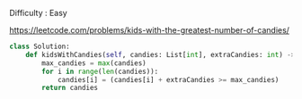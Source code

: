 Difficulty : Easy 

https://leetcode.com/problems/kids-with-the-greatest-number-of-candies/ 

```python
class Solution:
    def kidsWithCandies(self, candies: List[int], extraCandies: int) -> List[bool]:
        max_candies = max(candies)
        for i in range(len(candies)):
            candies[i] = (candies[i] + extraCandies >= max_candies)
        return candies
```        
